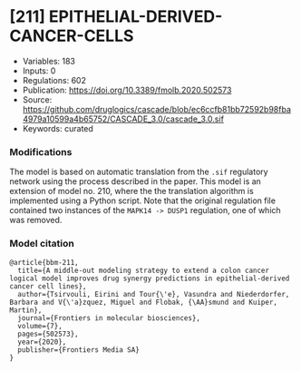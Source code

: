 # \[211\] EPITHELIAL-DERIVED-CANCER-CELLS

 - Variables: 183
 - Inputs: 0
 - Regulations: 602
 - Publication: https://doi.org/10.3389/fmolb.2020.502573
 - Source: https://github.com/druglogics/cascade/blob/ec6ccfb81bb72592b98fba4979a10599a4b65752/CASCADE_3.0/cascade_3.0.sif
 - Keywords: curated


### Modifications

The model is based on automatic translation from the `.sif` regulatory network using the process described in the paper. This model is an extension of model no. 210, where the the translation algorithm is implemented using a Python script. Note that the original regulation file contained two instances of the `MAPK14 -> DUSP1` regulation, one of which was removed.

### Model citation

```
@article{bbm-211,
  title={A middle-out modeling strategy to extend a colon cancer logical model improves drug synergy predictions in epithelial-derived cancer cell lines},
  author={Tsirvouli, Eirini and Tour{\'e}, Vasundra and Niederdorfer, Barbara and V{\'a}zquez, Miguel and Flobak, {\AA}smund and Kuiper, Martin},
  journal={Frontiers in molecular biosciences},
  volume={7},
  pages={502573},
  year={2020},
  publisher={Frontiers Media SA}
}

```

